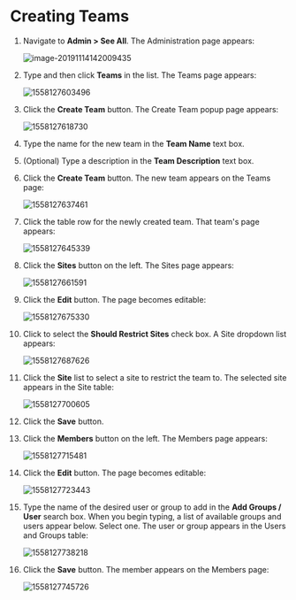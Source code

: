[title]: # (Creating Teams)
[tags]: # (Teams)
[priority]: # (20)

# Creating Teams

1. Navigate to **Admin \> See All**. The Administration page appears:

   ![image-20191114142009435](images/image-20191114142009435.png)

1. Type and then click **Teams** in the list. The Teams page appears:

   ![1558127603496](images/1558127603496.png)

1. Click the **Create Team** button. The Create Team popup page appears:

   ![1558127618730](images/1558127618730.png)

1. Type the name for the new team in the **Team Name** text box.

1. (Optional) Type a description in the **Team Description** text box.

1. Click the **Create Team** button. The new team appears on the Teams page:

   ![1558127637461](images/1558127637461.png)

1. Click the table row for the newly created team. That team's page appears:

   ![1558127645339](images/1558127645339.png)

1. Click the **Sites** button on the left. The Sites page appears:

   ![1558127661591](images/1558127661591.png)

1. Click the **Edit** button. The page becomes editable:

   ![1558127675330](images/1558127675330.png)

1. Click to select the **Should Restrict Sites** check box. A Site dropdown list appears:

    ![1558127687626](images/1558127687626.png)

1. Click the **Site** list to select a site to restrict the team to. The selected site appears in the Site table:

    ![1558127700605](images/1558127700605.png)

1. Click the **Save** button.

1. Click the **Members** button on the left. The Members page appears:

    ![1558127715481](images/1558127715481.png)

1. Click the **Edit** button. The page becomes editable:

    ![1558127723443](images/1558127723443.png)

1. Type the name of the desired user or group to add in the **Add Groups / User** search box. When you begin typing, a list of available groups and users appear below. Select one. The user or group appears in the Users and Groups table:

    ![1558127738218](images/1558127738218.png)

1. Click the **Save** button. The member appears on the Members page:

    ![1558127745726](images/1558127745726.png)
